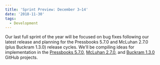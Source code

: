 ```yaml
---
title: 'Sprint Preview: December 3–14'
date: '2018-11-30'
tags:
  - Development
---
```


Our last full sprint of the year will be focused on bug fixes following our latest release
and planning for the Pressbooks 5.7.0 and McLuhan 2.7.0 (plus Buckram 1.3.0) release
cycles. We'll be compiling ideas for implementation in the
[Pressbooks 5.7.0](https://github.com/pressbooks/pressbooks/projects/38),
[McLuhan 2.7.0](https://github.com/pressbooks/pressbooks-book/projects/18), and
[Buckram 1.3.0](https://github.com/pressbooks/pressbooks-book/projects/17) GitHub
projects.
